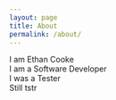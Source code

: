 ```yaml
---
layout: page
title: About
permalink: /about/
---
```

I am Ethan Cooke  
I am a Software Developer  
I was a Tester  
Still tstr  
